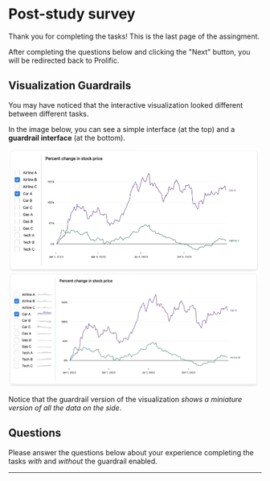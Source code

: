 # Post-study survey

Thank you for completing the tasks! This is the last page of the assingment. 

After completing the questions below and clicking the "Next" button, you will be redirected back to Prolific.

## Visualization Guardrails

You may have noticed that the interactive visualization looked different between different tasks.

In the image below, you can see a simple interface (at the top) and a **guardrail interface** (at the bottom).

<img src='./images/example-n.png' width='500'>
<img src='./images/example-jd.png' width='500'>

Notice that the guardrail version of the visualization *shows a miniature version of all the data on the side*.

## Questions

Please answer the questions below about your experience completing the tasks *with* and *without* the guardrail enabled.

___